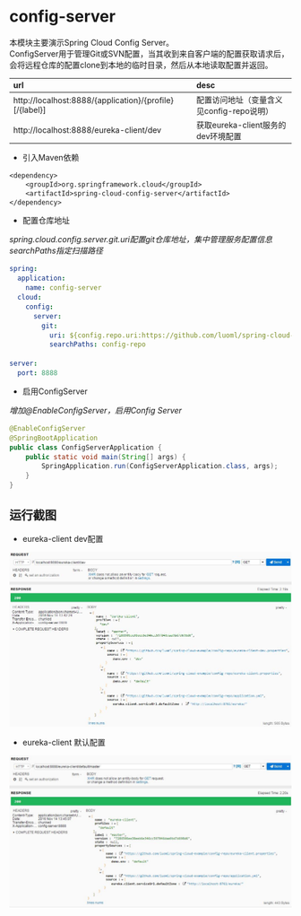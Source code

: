 # config-server  
本模块主要演示Spring Cloud Config Server。  
ConfigServer用于管理Git或SVN配置，当其收到来自客户端的配置获取请求后，会将远程仓库的配置clone到本地的临时目录，然后从本地读取配置并返回。  

|url|desc|  
|:---|:---|   
|http://localhost:8888/{application}/{profile}[/{label}]|配置访问地址（变量含义见config-repo说明）|  
|http://localhost:8888/eureka-client/dev|获取eureka-client服务的dev环境配置|   

* 引入Maven依赖

``` maven
<dependency>
    <groupId>org.springframework.cloud</groupId>
    <artifactId>spring-cloud-config-server</artifactId>
</dependency>
```

* 配置仓库地址

_spring.cloud.config.server.git.uri配置git仓库地址，集中管理服务配置信息_  
_searchPaths指定扫描路径_

``` yml
spring:
  application:
    name: config-server 
  cloud:
    config:
      server:
        git:
          uri: ${config.repo.uri:https://github.com/luoml/spring-cloud-example}
          searchPaths: config-repo
    
server:
  port: 8888
```

* 启用ConfigServer

_增加@EnableConfigServer，启用Config Server_  

``` java
@EnableConfigServer
@SpringBootApplication
public class ConfigServerApplication {
	public static void main(String[] args) {
		SpringApplication.run(ConfigServerApplication.class, args);
	}
}
```

## 运行截图
* eureka-client dev配置  

![Spring Data REST](../_images/config-server/dev.jpg)    

* eureka-client 默认配置  

![the HAL Browser](../_images/config-server/default.jpg)  
